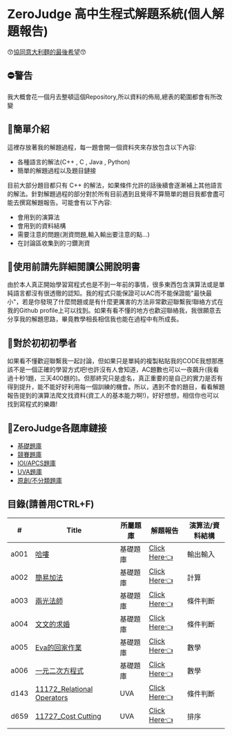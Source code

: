 # ZeroJudge 高中生程式解題系統(個人解題報告)
😙[協同意大利麵的最後希望](https://zerojudge.tw/UserStatistic?id=119723)😙

## ⛔警告
我大概會花一個月去整頓這個Repository,所以資料的佈局,總表的範圍都會有所改變

## 🍔簡單介紹
這裡存放著我的解題過程，每一題會開一個資料夾來存放包含以下內容:
- 各種語言的解法(C++ , C , Java , Python)
- 簡單的解題過程以及題目鏈接

目前大部分題目都只有 C++ 的解法，如果條件允許的話後續會逐漸補上其他語言的解法。針對解題過程的部分對於所有目前遇到且覺得不算簡單的題目我都會盡可能去撰寫解題報告。可能會有以下內容:
- 會用到的演算法
- 會用到的資料結構
- 需要注意的問題(測資問題,輸入輸出要注意的點...)
- 在討論區收集到的刁鑽測資

## 🍩使用前請先詳細閱讀公開說明書
由於本人真正開始學習寫程式也是不到一年前的事情，很多東西包含演算法或是單純語言都沒有很透徹的認知。我的程式只能保證可以AC而不能保證能"最快最小"，若是你發現了什麼問題或是有什麼更厲害的方法非常歡迎聯繫我!聯絡方式在我的Github profile上可以找到。如果有看不懂的地方也歡迎聯絡我，我很願意去分享我的解題思路，畢竟教學相長相信我也能在過程中有所成長。

## 🍖對於初初初學者
如果看不懂歡迎聯繫我一起討論，但如果只是單純的複製粘貼我的CODE我想那應該不是一個正確的學習方式吧!也許沒有人會知道，AC題數也可以一夜飆升(我看過十秒1題，三天400題的)。但那終究只是虛名，真正重要的是自己的實力是否有得到提升，能不能好好利用每一個訓練的機會。所以，遇到不會的題目，看看解題報告提到的演算法爬文找資料(資工人的基本能力啊!)，好好想想，相信你也可以找到寫程式的樂趣!

## 🔗ZeroJudge各題庫鏈接
- [基礎題庫](https://zerojudge.tw/Problems?tabid=BASIC#tab00)
- [競賽題庫](https://zerojudge.tw/Problems?tabid=CONTEST#tab01)
- [IOI/APCS題庫](https://zerojudge.tw/Problems?tabid=TOI#tab02)
- [UVA題庫](https://zerojudge.tw/Problems?tabid=UVA#tab03)
- [原創/不分類題庫](https://zerojudge.tw/Problems?tabid=ORIGINAL#tab04)

## 目錄(請善用CTRL+F)

<!-- |題號|[題目名稱](題目鏈接)|題庫|[Click Here👈](解題報告鏈接)|演算法/資料結構的使用| -->
<!-- ||[]()||[Click Here👈]()|| -->

| # | Title | 所屬題庫 | 解題報告 | 演算法/資料結構|
|---| ----- | ------- | ------- |---------------|
|a001|[哈嘍](https://zerojudge.tw/ShowProblem?problemid=a001)|基礎題庫|[Click Here👈](https://github.com/CalvinWan0101/ZeroJudge/tree/main/Basic/a001_%E5%93%88%E5%9B%89)|輸出輸入|
|a002|[簡易加法](https://zerojudge.tw/ShowProblem?problemid=a002)|基礎題庫|[Click Here👈](https://github.com/CalvinWan0101/ZeroJudge/tree/main/Basic/a002_%E7%B0%A1%E6%98%93%E5%8A%A0%E6%B3%95)|計算|
|a003|[兩光法師](https://zerojudge.tw/ShowProblem?problemid=a003)|基礎題庫|[Click Here👈](https://github.com/CalvinWan0101/ZeroJudge/tree/main/Basic/a003_%E5%85%A9%E5%85%89%E6%B3%95%E5%B8%AB%E5%8D%A0%E5%8D%9C%E8%A1%93)|條件判斷|
|a004|[文文的求婚](https://zerojudge.tw/ShowProblem?problemid=a004)|基礎題庫|[Click Here👈](https://github.com/CalvinWan0101/ZeroJudge/tree/main/Basic/a004_%E6%96%87%E6%96%87%E7%9A%84%E6%B1%82%E5%A9%9A)|條件判斷|
|a005|[Eva的回家作業](https://zerojudge.tw/ShowProblem?problemid=a005)|基礎題庫|[Click Here👈](https://github.com/CalvinWan0101/ZeroJudge/tree/main/Basic/a005_Eva%E7%9A%84%E5%9B%9E%E5%AE%B6%E4%BD%9C%E6%A5%AD)|數學|
|a006|[一元二次方程式](https://zerojudge.tw/ShowProblem?problemid=a006)|基礎題庫|[Click Here👈](https://github.com/CalvinWan0101/ZeroJudge/tree/main/Basic/a006_%E4%B8%80%E5%85%83%E4%BA%8C%E6%AC%A1%E6%96%B9%E7%A8%8B%E5%BC%8F)|數學|
|d143|[11172_Relational Operators](https://zerojudge.tw/ShowProblem?problemid=d143)|UVA|[Click Here👈](https://github.com/CalvinWan0101/ZeroJudge/tree/main/UVA/d143_11172_Relational%20Operators)|條件判斷|
|d659|[11727_Cost Cutting](https://zerojudge.tw/ShowProblem?problemid=d659)|UVA|[Click Here👈](https://github.com/CalvinWan0101/ZeroJudge/tree/main/UVA/d659_11727_Cost%20Cutting)|排序|
